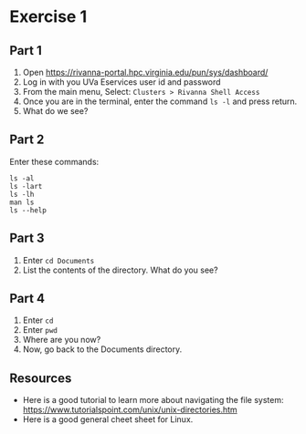 # Exercise 1

## Part 1

1. Open https://rivanna-portal.hpc.virginia.edu/pun/sys/dashboard/ 
2. Log in with you UVa Eservices user id and password
3. From the main menu, Select: `Clusters > Rivanna Shell Access`
4. Once you are  in the terminal, enter the command `ls -l` and press return.
5. What do we see?

## Part 2

Enter these commands:

```
ls -al
ls -lart
ls -lh
man ls
ls --help
```

## Part 3

1. Enter `cd Documents`
2. List the contents of the directory.  What do you see?

## Part 4

1. Enter `cd`
2. Enter `pwd`
3. Where are you now?
4. Now, go back to the Documents directory.

## Resources

* Here is a good tutorial to learn more about navigating the file system: https://www.tutorialspoint.com/unix/unix-directories.htm
* Here is a good general cheet sheet for Linux.
